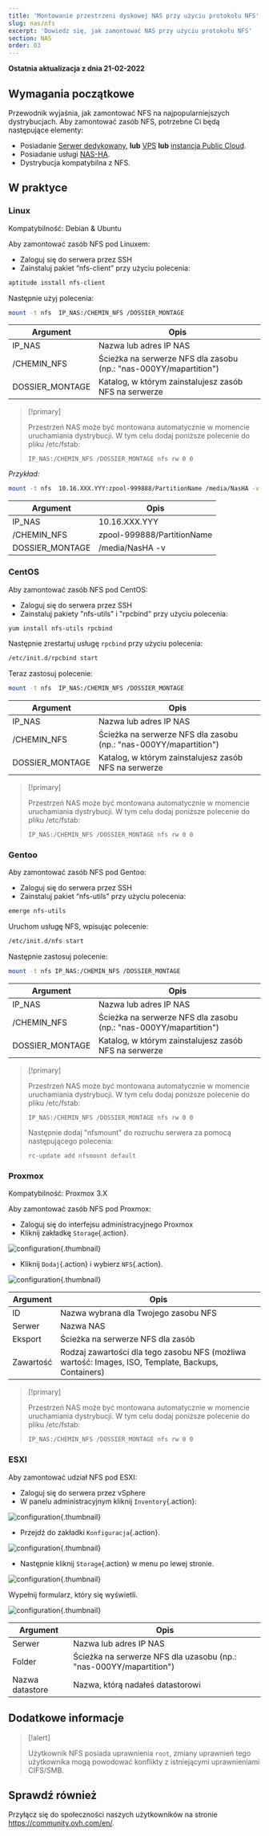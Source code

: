 ```yaml
---
title: 'Montowanie przestrzeni dyskowej NAS przy użyciu protokołu NFS'
slug: nas/nfs
excerpt: 'Dowiedz się, jak zamontować NAS przy użyciu protokołu NFS'
section: NAS
order: 03
---
```


**Ostatnia aktualizacja z dnia 21-02-2022**

## Wymagania początkowe

Przewodnik wyjaśnia, jak zamontować NFS na najpopularniejszych dystrybucjach. Aby zamontować zasób NFS, potrzebne Ci będą następujące elementy:

- Posiadanie [Serwer dedykowany](https://www.ovhcloud.com/pl/bare-metal/), **lub**  [VPS](https://www.ovhcloud.com/pl/vps/) **lub** [instancja Public Cloud](https://www.ovhcloud.com/pl/public-cloud/).
- Posiadanie usługi [NAS-HA](https://www.ovh.pl/nas/).
- Dystrybucja kompatybilna z NFS.

## W praktyce

### Linux

Kompatybilność: Debian & Ubuntu

Aby zamontować zasób NFS pod Linuxem:

- Zaloguj się do serwera przez SSH
- Zainstaluj pakiet “nfs-client” przy użyciu polecenia:


```sh
aptitude install nfs-client
```

Następnie użyj polecenia:


```sh
mount -t nfs  IP_NAS:/CHEMIN_NFS /DOSSIER_MONTAGE
```

|Argument|Opis |
|---|---|
|IP_NAS|Nazwa lub adres IP NAS|
|/CHEMIN_NFS|Ścieżka na serwerze NFS dla zasobu (np.: "nas-000YY/mapartition")|
|DOSSIER_MONTAGE|Katalog, w którym zainstalujesz zasób NFS na serwerze|


> [!primary]
>
> Przestrzeń NAS może być montowana automatycznie w momencie uruchamiania dystrybucji. W tym celu dodaj poniższe polecenie do pliku /etc/fstab:
>
> ```
> IP_NAS:/CHEMIN_NFS /DOSSIER_MONTAGE nfs rw 0 0
> ```
>

*Przykład:*

```sh
mount -t nfs  10.16.XXX.YYY:zpool-999888/PartitionName /media/NasHA -v
```

|Argument|Opis |
|---|---|
|IP_NAS|10.16.XXX.YYY|
|/CHEMIN_NFS|zpool-999888/PartitionName|
|DOSSIER_MONTAGE|/media/NasHA -v|

### CentOS

Aby zamontować zasób NFS pod CentOS:

- Zaloguj się do serwera przez SSH
- Zainstaluj pakiety "nfs-utils" i "rpcbind" przy użyciu polecenia:


```sh
yum install nfs-utils rpcbind
```

Następnie zrestartuj usługę `rpcbind` przy użyciu polecenia:


```sh
/etc/init.d/rpcbind start
```

Teraz zastosuj polecenie:

```sh
mount -t nfs  IP_NAS:/CHEMIN_NFS /DOSSIER_MONTAGE
```

|Argument|Opis |
|---|---|
|IP_NAS|Nazwa lub adres IP NAS|
|/CHEMIN_NFS|Ścieżka na serwerze NFS dla zasobu (np.: "nas-000YY/mapartition")|
|DOSSIER_MONTAGE|Katalog, w którym zainstalujesz zasób NFS na serwerze|


> [!primary]
>
> Przestrzeń NAS może być montowana automatycznie w momencie uruchamiania dystrybucji. W tym celu dodaj poniższe polecenie do pliku /etc/fstab:
>
> ```
> IP_NAS:/CHEMIN_NFS /DOSSIER_MONTAGE nfs rw 0 0
> ```
>

### Gentoo

Aby zamontować zasób NFS pod Gentoo:

- Zaloguj się do serwera przez SSH
- Zainstaluj pakiet “nfs-utils” przy użyciu polecenia:


```sh
emerge nfs-utils
```

Uruchom usługę NFS, wpisując polecenie:

```sh
/etc/init.d/nfs start
```

Następnie zastosuj polecenie:


```sh
mount -t nfs IP_NAS:/CHEMIN_NFS /DOSSIER_MONTAGE
```

|Argument|Opis |
|---|---|
|IP_NAS|Nazwa lub adres IP NAS|
|/CHEMIN_NFS|Ścieżka na serwerze NFS dla zasobu (np.: "nas-000YY/mapartition")|
|DOSSIER_MONTAGE|Katalog, w którym zainstalujesz zasób NFS na serwerze|


> [!primary]
>
> Przestrzeń NAS może być montowana automatycznie w momencie uruchamiania dystrybucji. W tym celu dodaj poniższe polecenie do pliku /etc/fstab:
>
> ```
> IP_NAS:/CHEMIN_NFS /DOSSIER_MONTAGE nfs rw 0 0
> ```
>
> Następnie dodaj "nfsmount" do rozruchu serwera za pomocą następującego polecenia:
>
> ```
> rc-update add nfsmount default
> ```
>

### Proxmox

Kompatybilność: Proxmox 3.X

Aby zamontować zasób NFS pod Proxmox:

- Zaloguj się do interfejsu administracyjnego Proxmox
- Kliknij zakładkę `Storage`{.action}.


![configuration](images/img_4647.jpg){.thumbnail}

- Kliknij `Dodaj`{.action} i wybierz `NFS`{.action}.


![configuration](images/img_4648.jpg){.thumbnail}


|Argument|Opis |
|---|---|
|ID|Nazwa wybrana dla Twojego zasobu NFS|
|Serwer|Nazwa NAS|
|Eksport|Ścieżka na serwerze NFS dla zasób|
|Zawartość|Rodzaj zawartości dla tego zasobu NFS (możliwa wartość: Images, ISO, Template, Backups, Containers)|


> [!primary]
>
> Przestrzeń NAS może być montowana automatycznie w momencie uruchamiania dystrybucji. W tym celu dodaj poniższe polecenie do pliku /etc/fstab:
>
> ```
> IP_NAS:/CHEMIN_NFS /DOSSIER_MONTAGE nfs rw 0 0
> ```
>

### ESXI

Aby zamontować udział NFS pod ESXI:

- Zaloguj się do serwera przez vSphere
- W panelu administracyjnym kliknij `Inventory`{.action}:


![configuration](images/esxi_1.jpg){.thumbnail}

- Przejdź do zakładki `Konfiguracja`{.action}.


![configuration](images/esxi_2.jpg){.thumbnail}

- Następnie kliknij `Storage`{.action} w menu po lewej stronie.


![configuration](images/esxi_3.jpg){.thumbnail}

Wypełnij formularz, który się wyświetli.


![configuration](images/esxi_4.jpg){.thumbnail}

|Argument|Opis |
|---|---|
|Serwer|Nazwa lub adres IP NAS|
|Folder|Ścieżka na serwerze NFS dla uzasobu (np.: "nas-000YY/mapartition")|
|Nazwa datastore|Nazwa, którą nadałeś datastorowi|


## Dodatkowe informacje


> [!alert]
>
> Użytkownik NFS posiada uprawnienia `root`, zmiany uprawnień tego użytkownika mogą powodować konflikty z istniejącymi uprawnieniami CIFS/SMB.
>

## Sprawdź również

Przyłącz się do społeczności naszych użytkowników na stronie <https://community.ovh.com/en/>.
